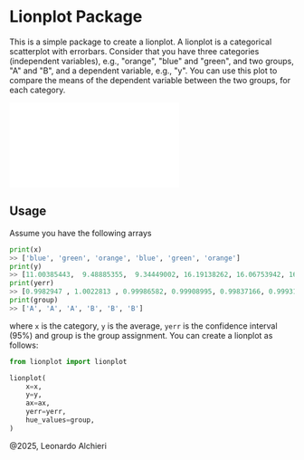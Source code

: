 # Lionplot Package

This is a simple package to create a lionplot. A lionplot is a categorical scatterplot with errorbars.
Consider that you have three categories (independent variables), e.g., "orange", "blue" and "green", and two groups, "A" and "B", and a dependent variable, e.g., "y". You can use this plot to compare the means of the dependent variable between the two groups, for each category.

<!-- include local image -->
![Lionplot](imgs/example.pdf)

## Usage
Assume you have the following arrays
```python
print(x)
>> ['blue', 'green', 'orange', 'blue', 'green', 'orange']
print(y)
>> [11.00385443,  9.48885355,  9.34449002, 16.19138262, 16.06753942, 16.89107449]
print(yerr)
>> [0.9982947 , 1.0022813 , 0.99986582, 0.99908995, 0.99837166, 0.99931396]
print(group)
>> ['A', 'A', 'A', 'B', 'B', 'B']
```
where `x` is the category, `y` is the average, `yerr` is the confidence interval (95\%) and group is the group assignment. You can create a lionplot as follows:

```python
from lionplot import lionplot

lionplot(
    x=x,
    y=y,
    ax=ax,
    yerr=yerr,
    hue_values=group,
)
```

@2025, Leonardo Alchieri

